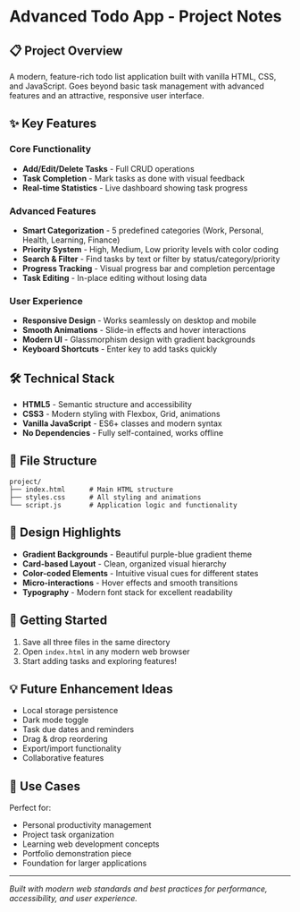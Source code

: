 # Advanced Todo App - Project Notes

## 📋 Project Overview
A modern, feature-rich todo list application built with vanilla HTML, CSS, and JavaScript. Goes beyond basic task management with advanced features and an attractive, responsive user interface.

## ✨ Key Features

### Core Functionality
- **Add/Edit/Delete Tasks** - Full CRUD operations
- **Task Completion** - Mark tasks as done with visual feedback
- **Real-time Statistics** - Live dashboard showing task progress

### Advanced Features
- **Smart Categorization** - 5 predefined categories (Work, Personal, Health, Learning, Finance)
- **Priority System** - High, Medium, Low priority levels with color coding
- **Search & Filter** - Find tasks by text or filter by status/category/priority
- **Progress Tracking** - Visual progress bar and completion percentage
- **Task Editing** - In-place editing without losing data

### User Experience
- **Responsive Design** - Works seamlessly on desktop and mobile
- **Smooth Animations** - Slide-in effects and hover interactions
- **Modern UI** - Glassmorphism design with gradient backgrounds
- **Keyboard Shortcuts** - Enter key to add tasks quickly

## 🛠️ Technical Stack
- **HTML5** - Semantic structure and accessibility
- **CSS3** - Modern styling with Flexbox, Grid, animations
- **Vanilla JavaScript** - ES6+ classes and modern syntax
- **No Dependencies** - Fully self-contained, works offline

## 📁 File Structure
```
project/
├── index.html      # Main HTML structure
├── styles.css      # All styling and animations  
└── script.js       # Application logic and functionality
```

## 🎨 Design Highlights
- **Gradient Backgrounds** - Beautiful purple-blue gradient theme
- **Card-based Layout** - Clean, organized visual hierarchy
- **Color-coded Elements** - Intuitive visual cues for different states
- **Micro-interactions** - Hover effects and smooth transitions
- **Typography** - Modern font stack for excellent readability

## 🚀 Getting Started
1. Save all three files in the same directory
2. Open `index.html` in any modern web browser
3. Start adding tasks and exploring features!

## 💡 Future Enhancement Ideas
- Local storage persistence
- Dark mode toggle
- Task due dates and reminders
- Drag & drop reordering
- Export/import functionality
- Collaborative features

## 🎯 Use Cases
Perfect for:
- Personal productivity management
- Project task organization
- Learning web development concepts
- Portfolio demonstration piece
- Foundation for larger applications

---
*Built with modern web standards and best practices for performance, accessibility, and user experience.*